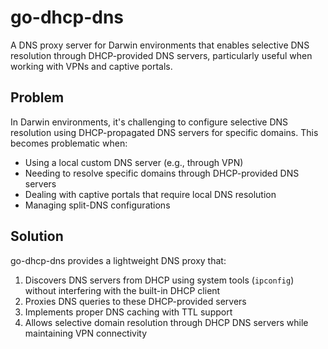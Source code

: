 # go-dhcp-dns

A DNS proxy server for Darwin environments that enables selective DNS resolution through DHCP-provided DNS servers, particularly useful when working with VPNs and captive portals.

## Problem

In Darwin environments, it's challenging to configure selective DNS resolution using DHCP-propagated DNS servers for specific domains. This becomes problematic when:

- Using a local custom DNS server (e.g., through VPN)
- Needing to resolve specific domains through DHCP-provided DNS servers
- Dealing with captive portals that require local DNS resolution
- Managing split-DNS configurations

## Solution

go-dhcp-dns provides a lightweight DNS proxy that:

1. Discovers DNS servers from DHCP using system tools (`ipconfig`) without interfering with the built-in DHCP client
2. Proxies DNS queries to these DHCP-provided servers
3. Implements proper DNS caching with TTL support
4. Allows selective domain resolution through DHCP DNS servers while maintaining VPN connectivity
